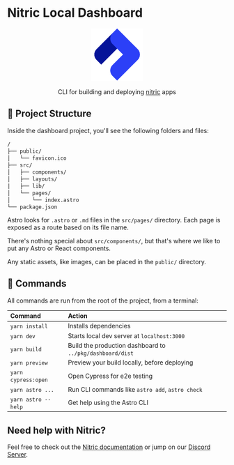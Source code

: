 # Nitric Local Dashboard

<p align="center">
  <a href="https://nitric.io">
    <img src="../docs/assets/nitric-logo.svg" width="120" alt="Nitric Logo"/>
  </a>
</p>

<p align="center">
  CLI for building and deploying <a href="https://nitric.io">nitric</a> apps
</p>

## 🚀 Project Structure

Inside the dashboard project, you'll see the following folders and files:

```
/
├── public/
│   └── favicon.ico
├── src/
│   ├── components/
│   ├── layouts/
|   ├── lib/
│   └── pages/
│       └── index.astro
└── package.json
```

Astro looks for `.astro` or `.md` files in the `src/pages/` directory. Each page is exposed as a route based on its file name.

There's nothing special about `src/components/`, but that's where we like to put any Astro or React components.

Any static assets, like images, can be placed in the `public/` directory.

## 🧞 Commands

All commands are run from the root of the project, from a terminal:

| Command             | Action                                                    |
| :------------------ | :-------------------------------------------------------- |
| `yarn install`      | Installs dependencies                                     |
| `yarn dev`          | Starts local dev server at `localhost:3000`               |
| `yarn build`        | Build the production dashboard to `../pkg/dashboard/dist` |
| `yarn preview`      | Preview your build locally, before deploying              |
| `yarn cypress:open` | Open Cypress for e2e testing                              |
| `yarn astro ...`    | Run CLI commands like `astro add`, `astro check`          |
| `yarn astro --help` | Get help using the Astro CLI                              |

## Need help with Nitric?

Feel free to check out the [Nitric documentation](https://nitric.io/docs) or jump on our [Discord Server](https://discord.gg/Webemece5C).
